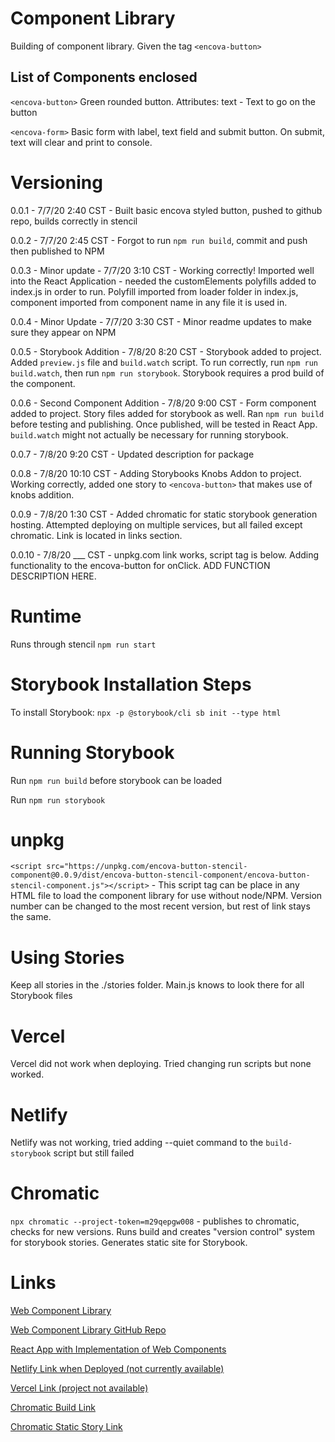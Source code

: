 # Component Library
Building of component library. Given the tag `<encova-button>`

## List of Components enclosed
`<encova-button>` Green rounded button. Attributes: text - Text to go on the button

`<encova-form>` Basic form with label, text field and submit button. On submit, text will clear and print to console.

# Versioning
0.0.1 - 7/7/20 2:40 CST - Built basic encova styled button, pushed to github repo, builds correctly in stencil

0.0.2 - 7/7/20 2:45 CST - Forgot to run `npm run build`, commit and push then published to NPM

0.0.3 - Minor update - 7/7/20 3:10 CST - Working correctly! Imported well into the React Application - needed the customElements polyfills added to index.js in order to run. Polyfill imported from loader folder in index.js, component imported from component name in any file it is used in.

0.0.4 - Minor Update - 7/7/20 3:30 CST - Minor readme updates to make sure they appear on NPM

0.0.5 - Storybook Addition - 7/8/20 8:20 CST - Storybook added to project. Added `preview.js` file and `build.watch` script. To run correctly, run `npm run build.watch`, then run `npm run storybook`. Storybook requires a prod build of the component.

0.0.6 - Second Component Addition - 7/8/20 9:00 CST - Form component added to project. Story files added for storybook as well. Ran `npm run build` before testing and publishing. Once published, will be tested in React App. `build.watch` might not actually be necessary for running storybook.

0.0.7 - 7/8/20 9:20 CST - Updated description for package

0.0.8 - 7/8/20 10:10 CST - Adding Storybooks Knobs Addon to project. Working correctly, added one story to `<encova-button>` that makes use of knobs addition.

0.0.9 - 7/8/20 1:30 CST - Added chromatic for static storybook generation hosting. Attempted deploying on multiple services, but all failed except chromatic. Link is located in links section.

0.0.10 - 7/8/20 ___ CST - unpkg.com link works, script tag is below. Adding functionality to the encova-button for onClick. ADD FUNCTION DESCRIPTION HERE.

# Runtime
Runs through stencil `npm run start`

# Storybook Installation Steps
To install Storybook: `npx -p @storybook/cli sb init --type html`

# Running Storybook
Run `npm run build` before storybook can be loaded

Run `npm run storybook`

# unpkg
`<script src="https://unpkg.com/encova-button-stencil-component@0.0.9/dist/encova-button-stencil-component/encova-button-stencil-component.js"></script>` - This script tag can be place in any HTML file to load the component library for use without node/NPM. Version number can be changed to the most recent version, but rest of link stays the same.

# Using Stories
Keep all stories in the ./stories folder. Main.js knows to look there for all Storybook files

# Vercel
Vercel did not work when deploying. Tried changing run scripts but none worked.

# Netlify
Netlify was not working, tried adding --quiet command to the `build-storybook` script but still failed

# Chromatic
`npx chromatic --project-token=m29qepgw008` - publishes to chromatic, checks for new versions. Runs build and creates "version control" system for storybook stories. Generates static site for Storybook.

# Links
[Web Component Library](https://www.npmjs.com/package/encova-button-stencil-component)

[Web Component Library GitHub Repo](https://github.com/jseltzer7/encova-button)

[React App with Implementation of Web Components](https://github.com/jseltzer7/Encova-DesignSystem-Testing)

[Netlify Link when Deployed (not currently available)](https://sleepy-bartik-f66b83.netlify.app/)

[Vercel Link (project not available)](#links)

[Chromatic Build Link](https://www.chromatic.com/builds?appId=5f06005e4432420022ae1de6)

[Chromatic Static Story Link](https://5f06005e4432420022ae1de6-tclghgrfut.chromatic.com/)
